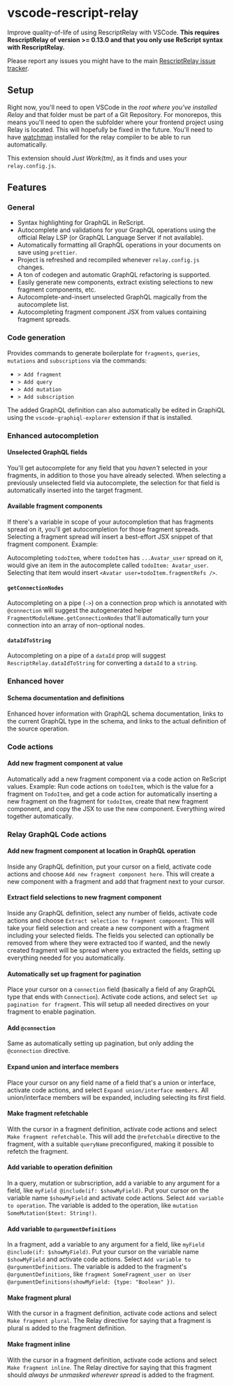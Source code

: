 # vscode-rescript-relay

Improve quality-of-life of using RescriptRelay with VSCode. **This requires RescriptRelay of version >= 0.13.0 and that you only use ReScript syntax with RescriptRelay.**

Please report any issues you might have to the main [RescriptRelay issue tracker](https://github.com/zth/rescript-relay/issues).

## Setup

Right now, you'll need to open VSCode in the _root where you've installed Relay_ and that folder must be part of a Git Repository. For monorepos, this means you'll need to open the subfolder where your frontend project using Relay is located. This will hopefully be fixed in the future. You'll need to have [watchman](https://facebook.github.io/watchman/docs/install.html) installed for the relay compiler to be able to run automatically.

This extension should _Just Work(tm)_, as it finds and uses your `relay.config.js`.

## Features

### General

- Syntax highlighting for GraphQL in ReScript.
- Autocomplete and validations for your GraphQL operations using the official Relay LSP (or GraphQL Language Server if not available).
- Automatically formatting all GraphQL operations in your documents on save using `prettier`.
- Project is refreshed and recompiled whenever `relay.config.js` changes.
- A ton of codegen and automatic GraphQL refactoring is supported.
- Easily generate new components, extract existing selections to new fragment components, etc.
- Autocomplete-and-insert unselected GraphQL magically from the autocomplete list.
- Autocompleting fragment component JSX from values containing fragment spreads.

### Code generation

Provides commands to generate boilerplate for `fragments`, `queries`, `mutations` and `subscriptions` via the commands:

- `> Add fragment`
- `> Add query`
- `> Add mutation`
- `> Add subscription`

The added GraphQL definition can also automatically be edited in GraphiQL using the `vscode-graphiql-explorer` extension if that is installed.

### Enhanced autocompletion

#### Unselected GraphQL fields

You'll get autocomplete for any field that you _haven't_ selected in your fragments, in addition to those you have already selected. When selecting a previously unselected field via autocomplete, the selection for that field is automatically inserted into the target fragment.

#### Available fragment components

If there's a variable in scope of your autocompletion that has fragments spread on it, you'll get autocompletion for those fragment spreads. Selecting a fragment spread will insert a best-effort JSX snippet of that fragment component. Example:

Autocompleting `todoItem`, where `todoItem` has `...Avatar_user` spread on it, would give an item in the autocomplete called `todoItem: Avatar_user`. Selecting that item would insert `<Avatar user=todoItem.fragmentRefs />`.

#### `getConnectionNodes`

Autocompleting on a pipe (`->`) on a connection prop which is annotated with `@connection` will suggest the autogenerated helper `FragmentModuleName.getConnectionNodes` that'll automatically turn your connection into an array of non-optional nodes.

#### `dataIdToString`

Autocompleting on a pipe of a `dataId` prop will suggest `RescriptRelay.dataIdToString` for converting a `dataId` to a `string`.

### Enhanced hover

#### Schema documentation and definitions

Enhanced hover information with GraphQL schema documentation, links to the current GraphQL type in the schema, and links to the actual definition of the source operation.

### Code actions

#### Add new fragment component at value

Automatically add a new fragment component via a code action on ReScript values. Example: Run code actions on `todoItem`, which is the value for a fragment on `TodoItem`, and get a code action for automatically inserting a new fragment on the fragment for `todoItem`, create that new fragment component, and copy the JSX to use the new component. Everything wired together automatically.

### Relay GraphQL Code actions

#### Add new fragment component at location in GraphQL operation

Inside any GraphQL definition, put your cursor on a field, activate code actions and choose `Add new fragment component here`. This will create a new component with a fragment and add that fragment next to your cursor.

#### Extract field selections to new fragment component

Inside any GraphQL definition, select any number of fields, activate code actions and choose `Extract selection to fragment component`. This will take your field selection and create a new component with a fragment including your selected fields. The fields you selected can optionally be removed from where they were extracted too if wanted, and the newly created fragment will be spread where you extracted the fields, setting up everything needed for you automatically.

#### Automatically set up fragment for pagination

Place your cursor on a `connection` field (basically a field of any GraphQL type that ends with `Connection`). Activate code actions, and select `Set up pagination for fragment`. This will setup all needed directives on your fragment to enable pagination.

#### Add `@connection`

Same as automatically setting up pagination, but only adding the `@connection` directive.

#### Expand union and interface members

Place your cursor on any field name of a field that's a union or interface, activate code actions, and select `Expand union/interface members`. All union/interface members will be expanded, including selecting its first field.

#### Make fragment refetchable

With the cursor in a fragment definition, activate code actions and select `Make fragment refetchable`. This will add the `@refetchable` directive to the fragment, with a suitable `queryName` preconfigured, making it possible to refetch the fragment.

#### Add variable to operation definition

In a query, mutation or subrscription, add a variable to any argument for a field, like `myField @include(if: $showMyField)`. Put your cursor on the variable name `$showMyField` and activate code actions. Select `Add variable to operation`. The variable is added to the operation, like `mutation SomeMutation($text: String!)`.

#### Add variable to `@argumentDefinitions`

In a fragment, add a variable to any argument for a field, like `myField @include(if: $showMyField)`. Put your cursor on the variable name `$showMyField` and activate code actions. Select `Add variable to @argumentDefinitions`. The variable is added to the fragment's `@argumentDefinitions`, like `fragment SomeFragment_user on User @argumentDefinitions(showMyField: {type: "Boolean" })`.

#### Make fragment plural

With the cursor in a fragment definition, activate code actions and select `Make fragment plural`. The Relay directive for saying that a fragment is plural ıs added to the fragment definition.

#### Make fragment inline

With the cursor in a fragment definition, activate code actions and select `Make fragment inline`. The Relay directive for saying that this fragment should _always be unmasked wherever spread_ is added to the fragment.
